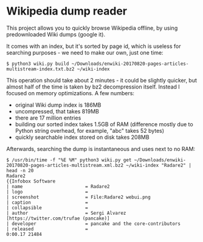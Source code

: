 # Wikipedia dump reader

This project allows you to quickly browse Wikipedia offline, by using
predownloaded Wiki dumps (google it).

It comes with an index, but it's sorted by page id, which is useless
for searching purposes - we need to make our own, just one time:

```
$ python3 wiki.py build ~/Downloads/enwiki-20170820-pages-articles-multistream-index.txt.bz2 ~/wiki-index
```
This operation should take about 2 minutes - it could be slightly quicker,
but almost half of the time is taken by bz2 decompression itself. Instead
I focused on memory optimizations. A few numbers:

- original Wiki dump index is 186MB
- uncompressed, that takes 819MB
- there are 17 million entries
- building our sorted index takes 1.5GB of RAM (difference mostly due to 
Python string overhead, for example, "abc" takes 52 bytes)
- quickly searchable index stored on disk takes 208MB

Afterwards, searching the dump is instantaneous and uses next to no RAM:
```
$ /usr/bin/time -f "%E %M" python3 wiki.py get ~/Downloads/enwiki-20170820-pages-articles-multistream.xml.bz2 ~/wiki-index "Radare2" | head -n 20
Radare2
{{Infobox Software
| name                       = Radare2
| logo                       = 
| screenshot                 = File:Radare2 webui.png
| caption                    = 
| collapsible                = 
| author                     = Sergi Alvarez [https://twitter.com/trufae (pancake)]
| developer                  = pancake and the core-contributors
| released                   = 
0:00.17 21484
```
